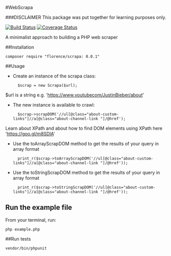 #WebScrapa

###DISCLAIMER
This package was put together for learning purposes only.

[![Build Status](https://travis-ci.org/andela-fokosun/webscrapa.svg?branch=master)](https://travis-ci.org/andela-fokosun/webscrapa) [![Coverage Status](https://coveralls.io/repos/github/andela-fokosun/webscrapa/badge.svg?branch=master)](https://coveralls.io/github/andela-fokosun/webscrapa?branch=master)

A minimalist approach to building a PHP web scraper


##Installation
    
    composer require "florence/scrapa: 0.0.1"


##Usage

- Create an instance of the scrapa class:

    
        $scrap = new Scrapa($url);


$url is a string e.g. 'https://www.youtubecom/JustinBieber/about'


- The new instance is available to crawl:

    
        $scrap->scrapDOM('//ul[@class="about-custom-links"]//a[@class="about-channel-link "]/@href');


Learn about XPath and about how to find DOM elements using XPath here 'https://goo.gl/m8SDlA'


- Use the toArrayScrapDOM method to get the results of your query in array format


        print_r($scrap->toArrayScrapDOM('//ul[@class="about-custom-links"]//a[@class="about-channel-link "]/@href'));


- Use the toStringScrapDOM method to get the results of your query in array format


        print_r($scrap->toStringScrapDOM('//ul[@class="about-custom-links"]//a[@class="about-channel-link "]/@href'));


## Run the example file

From your terminal, run:
    
    php example.php


##Run tests

    vendor/bin/phpunit


